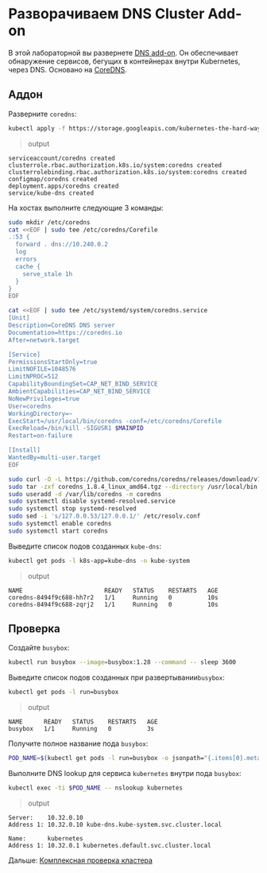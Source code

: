 # Разворачиваем DNS Cluster Add-on

В этой лабораторной вы развернете [DNS add-on](https://kubernetes.io/docs/concepts/services-networking/dns-pod-service/).
Он обеспечивает обнаружение сервисов, бегущих в контейнерах внутри Kubernetes, через DNS. Основано на [CoreDNS](https://coredns.io/). 

## Аддон

Разверните `coredns`:

```bash
kubectl apply -f https://storage.googleapis.com/kubernetes-the-hard-way/coredns-1.8.yaml
```

> output

```
serviceaccount/coredns created
clusterrole.rbac.authorization.k8s.io/system:coredns created
clusterrolebinding.rbac.authorization.k8s.io/system:coredns created
configmap/coredns created
deployment.apps/coredns created
service/kube-dns created
```
На хостах выполните следующие 3 команды:

```bash
sudo mkdir /etc/coredns
cat <<EOF | sudo tee /etc/coredns/Corefile
.:53 {
  forward . dns://10.240.0.2
  log
  errors
  cache {
    serve_stale 1h
  }
}
EOF
```

```bash
cat <<EOF | sudo tee /etc/systemd/system/coredns.service
[Unit]
Description=CoreDNS DNS server
Documentation=https://coredns.io
After=network.target

[Service]
PermissionsStartOnly=true
LimitNOFILE=1048576
LimitNPROC=512
CapabilityBoundingSet=CAP_NET_BIND_SERVICE
AmbientCapabilities=CAP_NET_BIND_SERVICE
NoNewPrivileges=true
User=coredns
WorkingDirectory=~
ExecStart=/usr/local/bin/coredns -conf=/etc/coredns/Corefile
ExecReload=/bin/kill -SIGUSR1 $MAINPID
Restart=on-failure

[Install]
WantedBy=multi-user.target
EOF
```

```bash
sudo curl -O -L https://github.com/coredns/coredns/releases/download/v1.8.4/coredns_1.8.4_linux_amd64.tgz
sudo tar -zxf coredns_1.8.4_linux_amd64.tgz --directory /usr/local/bin
sudo useradd -d /var/lib/coredns -m coredns
sudo systemctl disable systemd-resolved.service
sudo systemctl stop systemd-resolved
sudo sed -i 's/127.0.0.53/127.0.0.1/' /etc/resolv.conf
sudo systemctl enable coredns
sudo systemctl start coredns
```

Выведите список подов созданных `kube-dns`:

```bash
kubectl get pods -l k8s-app=kube-dns -n kube-system
```

> output

```
NAME                       READY   STATUS    RESTARTS   AGE
coredns-8494f9c688-hh7r2   1/1     Running   0          10s
coredns-8494f9c688-zqrj2   1/1     Running   0          10s
```

## Проверка

Создайте `busybox`:

```bash
kubectl run busybox --image=busybox:1.28 --command -- sleep 3600
```

Выведите список подов созданных при развертывании`busybox`:

```bash
kubectl get pods -l run=busybox
```

> output

```
NAME      READY   STATUS    RESTARTS   AGE
busybox   1/1     Running   0          3s
```

Получите полное название пода `busybox`:

```bash
POD_NAME=$(kubectl get pods -l run=busybox -o jsonpath="{.items[0].metadata.name}")
```

Выполните DNS lookup для сервиса `kubernetes` внутри пода `busybox`:

```bash
kubectl exec -ti $POD_NAME -- nslookup kubernetes
```

> output

```
Server:    10.32.0.10
Address 1: 10.32.0.10 kube-dns.kube-system.svc.cluster.local

Name:      kubernetes
Address 1: 10.32.0.1 kubernetes.default.svc.cluster.local
```
Дальше: [Комплексная проверка кластера](13-smoke-test.md)
